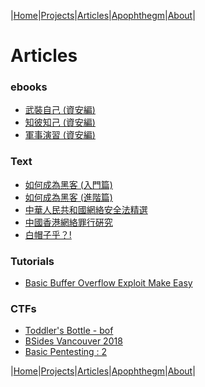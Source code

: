 |[Home](/README.md)|[Projects](/projects.md)|[Articles](/articles.md)|[Apophthegm](/apophthegm.md)|[About](/about.md)|

# **Articles**

### ebooks

- [武裝自己 (資安編)](/armour_yourself.md)
- [知彼知己 (資安編)](/know_your_enemies.md)
- [軍事演習 (資安編)](/military_exercises.md)

### Text

- [如何成為黑客 (入門篇)](/become-hacker.md)
- [如何成為黑客 (進階篇)](/become-hacker_1.md)
- [中華人民共和國網絡安全法精選](/cyber-law-china.md)
- [中國香港網絡罪行硏究](/cyber-law-hk.md)
- [白帽子乎？!](/laws2019_1.md)

### Tutorials

- [Basic Buffer Overflow Exploit Make Easy](/bof_make_easy.md)

### CTFs

- [Toddler's Bottle - bof](/pwnable-bof.md)
- [BSides Vancouver 2018](/ctf-bsides-vancouver-2018.md)
- [Basic Pentesting : 2](/ctf-basicpentestingv2.md)

|[Home](/README.md)|[Projects](/projects.md)|[Articles](/articles.md)|[Apophthegm](/apophthegm.md)|[About](/about.md)|
